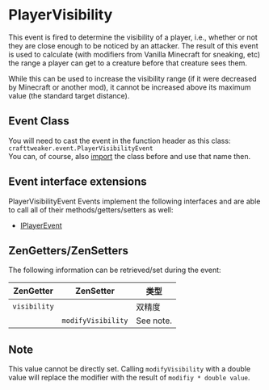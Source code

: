 # PlayerVisibility

This event is fired to determine the visibility of a player, i.e., whether or not they are close enough to be noticed by an attacker. The result of this event is used to calculate (with modifiers from Vanilla Minecraft for sneaking, etc) the range a player can get to a creature before that creature sees them.

While this can be used to increase the visibility range (if it were decreased by Minecraft or another mod), it cannot be increased above its maximum value (the standard target distance).

## Event Class
You will need to cast the event in the function header as this class:  
`crafttweaker.event.PlayerVisibilityEvent`  
You can, of course, also [import](/AdvancedFunctions/Import/) the class before and use that name then.

## Event interface extensions
PlayerVisibilityEvent Events implement the following interfaces and are able to call all of their methods/getters/setters as well:

- [IPlayerEvent](/Vanilla/Events/Events/IPlayerEvent/)


## ZenGetters/ZenSetters
The following information can be retrieved/set during the event:

| ZenGetter    | ZenSetter          | 类型        |
| ------------ | ------------------ | --------- |
| `visibility` |                    | 双精度       |
|              | `modifyVisibility` | See note. |

## Note

This value cannot be directly set. Calling `modifyVisibility` with a double value will replace the modifier with the result of `modifiy * double value`.
